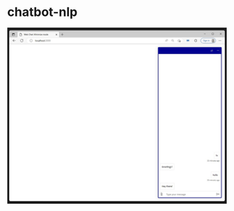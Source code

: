 # chatbot-nlp

![alt text](https://github.com/skylersaucedo/chatbot-nlp/blob/master/simpleinterface.jpg)
